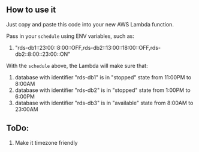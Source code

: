 ## How to use it

Just copy and paste this code into your new AWS Lambda function.

Pass in your `schedule` using ENV variables, such as:
1. "rds-db1::23:00::8:00::OFF,rds-db2::13:00::18:00::OFF,rds-db2::8:00::23:00::ON"

With the `schedule` above, the Lambda will make sure that:

1) database with identifier "rds-db1" is in "stopped" state from 11:00PM to 8:00AM
2) database with identifier "rds-db2" is in "stopped" state from 1:00PM to 6:00PM
3) database with identifier "rds-db3" is in "available" state from 8:00AM to 23:00AM 

## ToDo:

1. Make it timezone friendly

